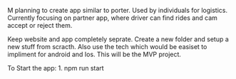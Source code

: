 M planning to create app similar to porter. Used by individuals for logistics. Currently focusing on partner app, where driver can find rides and cam accept or reject them. 


Keep website and app completely seprate. Create a new folder and setup a new stuff from scracth. Also use the tech which would be easiset to impliment for android and Ios. This will be the MVP project. 

To Start the app: 
    1. npm run start